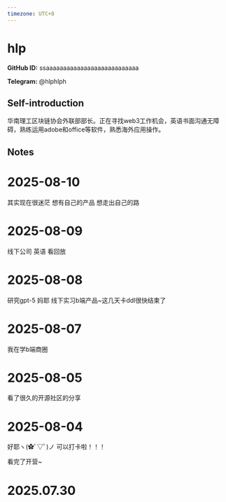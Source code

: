 ```yaml
---
timezone: UTC+8
---
```


# hlp

**GitHub ID:** ssaaaaaaaaaaaaaaaaaaaaaaaaaaa

**Telegram:** @hlphlph

## Self-introduction

华南理工区块链协会外联部部长。正在寻找web3工作机会，英语书面沟通无障碍，熟练运用adobe和office等软件，熟悉海外应用操作。

## Notes

<!-- Content_START -->
# 2025-08-10

其实现在很迷茫 想有自己的产品 想走出自己的路

# 2025-08-09

线下公司 英语 看回放

# 2025-08-08

研究gpt-5 
妈耶 线下实习b端产品~这几天卡ddl很快结束了

# 2025-08-07

我在学b端商圈

# 2025-08-05

看了很久的开源社区的分享

# 2025-08-04

好耶ヽ(✿ﾟ▽ﾟ)ノ 可以打卡啦！！！

看完了开营~


# 2025.07.30


<!-- Content_END -->

